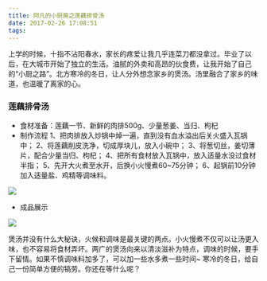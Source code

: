 ```yaml
---
title: 阿凡的小厨房之莲藕排骨汤
date: 2017-02-26 17:08:51
tags:
---
```



上学的时候，十指不沾阳春水，家长的疼爱让我几乎连菜刀都没拿过。毕业了以后，在大城市开始了独立的生活。油腻的外卖和高昂的伙食费，让我开始了自己的“小厨之路”。北方寒冷的冬日，让人分外想念家乡的煲汤。汤里融合了家乡的味道，也温暖了离家的心。

### 莲藕排骨汤
- 食材准备：莲藕一节、新鲜的肉排500g、少量葱姜、当归、枸杞
- 制作流程
1、把肉排放入炒锅中焯一遍，直到没有血水溢出后关火盛入瓦锅中；
2、将莲藕削皮洗净，切成厚块儿，放入小碗中；
3、将葱切丝，姜切薄片，配合少量当归、枸杞；
4、把所有食材放入瓦锅中，放入适量水没过食材半指；
5、先开大火煮至水开，后换小火慢煮60~75分钟；
6、起锅前10分钟加入适量盐、鸡精等调味料。

![](http://oissicyph.bkt.clouddn.com/753488859949608299.jpg)
- 成品展示

![](http://oissicyph.bkt.clouddn.com/16824309134636269.jpg)

煲汤并没有什么大秘诀，火候和调味是最关键的两点。小火慢煮不仅可以让汤更入味，也不容易将食材弄坏。两广的煲汤向来以清淡滋补为特点，调味的时候，要手下留情。如果不慎调味料加多了，可以加一些水多煮一些时间~
寒冷的冬日，给自己一份简单方便的犒劳。你还在等什么呢？

